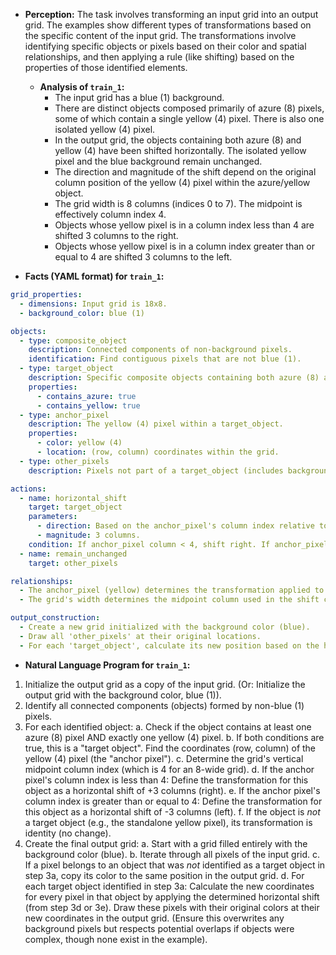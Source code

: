 *   **Perception:**
    The task involves transforming an input grid into an output grid. The examples show different types of transformations based on the specific content of the input grid. The transformations involve identifying specific objects or pixels based on their color and spatial relationships, and then applying a rule (like shifting) based on the properties of those identified elements.

    *   **Analysis of `train_1`:**
        *   The input grid has a blue (1) background.
        *   There are distinct objects composed primarily of azure (8) pixels, some of which contain a single yellow (4) pixel. There is also one isolated yellow (4) pixel.
        *   In the output grid, the objects containing both azure (8) and yellow (4) have been shifted horizontally. The isolated yellow pixel and the blue background remain unchanged.
        *   The direction and magnitude of the shift depend on the original column position of the yellow (4) pixel within the azure/yellow object.
        *   The grid width is 8 columns (indices 0 to 7). The midpoint is effectively column index 4.
        *   Objects whose yellow pixel is in a column index less than 4 are shifted 3 columns to the right.
        *   Objects whose yellow pixel is in a column index greater than or equal to 4 are shifted 3 columns to the left.

*   **Facts (YAML format) for `train_1`:**


```yaml
grid_properties:
  - dimensions: Input grid is 18x8.
  - background_color: blue (1)

objects:
  - type: composite_object
    description: Connected components of non-background pixels.
    identification: Find contiguous pixels that are not blue (1).
  - type: target_object
    description: Specific composite objects containing both azure (8) and yellow (4) pixels.
    properties:
      - contains_azure: true
      - contains_yellow: true
  - type: anchor_pixel
    description: The yellow (4) pixel within a target_object.
    properties:
      - color: yellow (4)
      - location: (row, column) coordinates within the grid.
  - type: other_pixels
    description: Pixels not part of a target_object (includes background and other non-target objects/pixels like the standalone yellow pixel).

actions:
  - name: horizontal_shift
    target: target_object
    parameters:
      - direction: Based on the anchor_pixel's column index relative to the grid's vertical midpoint (column 4).
      - magnitude: 3 columns.
    condition: If anchor_pixel column < 4, shift right. If anchor_pixel column >= 4, shift left.
  - name: remain_unchanged
    target: other_pixels

relationships:
  - The anchor_pixel (yellow) determines the transformation applied to its containing target_object (azure/yellow structure).
  - The grid's width determines the midpoint column used in the shift condition.

output_construction:
  - Create a new grid initialized with the background color (blue).
  - Draw all 'other_pixels' at their original locations.
  - For each 'target_object', calculate its new position based on the horizontal_shift action and draw it in the new location.
```


*   **Natural Language Program for `train_1`:**

1.  Initialize the output grid as a copy of the input grid. (Or: Initialize the output grid with the background color, blue (1)).
2.  Identify all connected components (objects) formed by non-blue (1) pixels.
3.  For each identified object:
    a.  Check if the object contains at least one azure (8) pixel AND exactly one yellow (4) pixel.
    b.  If both conditions are true, this is a "target object". Find the coordinates (row, column) of the yellow (4) pixel (the "anchor pixel").
    c.  Determine the grid's vertical midpoint column index (which is 4 for an 8-wide grid).
    d.  If the anchor pixel's column index is less than 4: Define the transformation for this object as a horizontal shift of +3 columns (right).
    e.  If the anchor pixel's column index is greater than or equal to 4: Define the transformation for this object as a horizontal shift of -3 columns (left).
    f.  If the object is *not* a target object (e.g., the standalone yellow pixel), its transformation is identity (no change).
4.  Create the final output grid:
    a.  Start with a grid filled entirely with the background color (blue).
    b.  Iterate through all pixels of the input grid.
    c.  If a pixel belongs to an object that was *not* identified as a target object in step 3a, copy its color to the same position in the output grid.
    d.  For each target object identified in step 3a: Calculate the new coordinates for every pixel in that object by applying the determined horizontal shift (from step 3d or 3e). Draw these pixels with their original colors at their new coordinates in the output grid. (Ensure this overwrites any background pixels but respects potential overlaps if objects were complex, though none exist in the example).